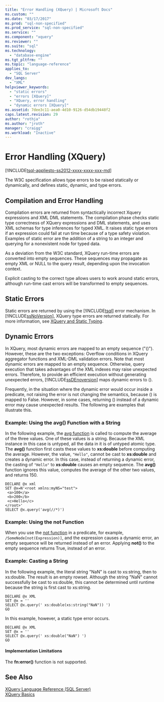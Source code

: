 ```yaml
---
title: "Error Handling (XQuery) | Microsoft Docs"
ms.custom: ""
ms.date: "03/17/2017"
ms.prod: "sql-non-specified"
ms.prod_service: "sql-non-specified"
ms.service: ""
ms.component: "xquery"
ms.reviewer: ""
ms.suite: "sql"
ms.technology: 
  - "database-engine"
ms.tgt_pltfrm: ""
ms.topic: "language-reference"
applies_to: 
  - "SQL Server"
dev_langs: 
  - "XML"
helpviewer_keywords: 
  - "static errors"
  - "errors [XQuery]"
  - "XQuery, error handling"
  - "dynamic errors [XQuery]"
ms.assetid: 7dee3c11-aea0-4d10-9126-d54db19448f2
caps.latest.revision: 29
author: "rothja"
ms.author: "jroth"
manager: "craigg"
ms.workload: "Inactive"
---
```

# Error Handling (XQuery)
[!INCLUDE[tsql-appliesto-ss2012-xxxx-xxxx-xxx-md](../includes/tsql-appliesto-ss2012-xxxx-xxxx-xxx-md.md)]

  The W3C specification allows type errors to be raised statically or dynamically, and defines static, dynamic, and type errors.  
  
## Compilation and Error Handling  
 Compilation errors are returned from syntactically incorrect Xquery expressions and XML DML statements. The compilation phase checks static type correctness of XQuery expressions and DML statements, and uses XML schemas for type inferences for typed XML. It raises static type errors if an expression could fail at run time because of a type safety violation. Examples of static error are the addition of a string to an integer and querying for a nonexistent node for typed data.  
  
 As a deviation from the W3C standard, XQuery run-time errors are converted into empty sequences. These sequences may propagate as empty XML or NULL to the query result, depending upon the invocation context.  
  
 Explicit casting to the correct type allows users to work around static errors, although run-time cast errors will be transformed to empty sequences.  
  
## Static Errors  
 Static errors are returned by using the [!INCLUDE[tsql](../includes/tsql-md.md)] error mechanism. In [!INCLUDE[ssNoVersion](../includes/ssnoversion-md.md)], XQuery type errors are returned statically. For more information, see [XQuery and Static Typing](../xquery/xquery-and-static-typing.md).  
  
## Dynamic Errors  
 In XQuery, most dynamic errors are mapped to an empty sequence ("()"). However, these are the two exceptions: Overflow conditions in XQuery aggregator functions and XML-DML validation errors. Note that most dynamic errors are mapped to an empty sequence. Otherwise, query execution that takes advantages of the XML indexes may raise unexpected errors. Therefore, to provide an efficient execution without generating unexpected errors, [!INCLUDE[ssDEnoversion](../includes/ssdenoversion-md.md)] maps dynamic errors to ().  
  
 Frequently, in the situation where the dynamic error would occur inside a predicate, not raising the error is not changing the semantics, because () is mapped to False. However, in some cases, returning () instead of a dynamic error may cause unexpected results. The following are examples that illustrate this.  
  
### Example: Using the avg() Function with a String  
 In the following example, the [avg function](../xquery/aggregate-functions-avg.md) is called to compute the average of the three values. One of these values is a string. Because the XML instance in this case is untyped, all the data in it is of untyped atomic type. The **avg()** function first casts these values to **xs:double** before computing the average. However, the value, `"Hello"`, cannot be cast to **xs:double** and creates a dynamic error. In this case, instead of returning a dynamic error, the casting of `"Hello"` to **xs:double** causes an empty sequence. The **avg()** function ignores this value, computes the average of the other two values, and returns 150.  
  
```  
DECLARE @x xml  
SET @x=N'<root xmlns:myNS="test">  
 <a>100</a>  
 <b>200</b>  
 <c>Hello</c>  
</root>'  
SELECT @x.query('avg(//*)')  
```  
  
### Example: Using the not Function  
 When you use the [not function](../xquery/functions-on-boolean-values-not-function.md) in a predicate, for example, `/SomeNode[not(Expression)]`, and the expression causes a dynamic error, an empty sequence will be returned instead of an error. Applying **not()** to the empty sequence returns True, instead of an error.  
  
### Example: Casting a String  
 In the following example, the literal string "NaN" is cast to xs:string, then to xs:double. The result is an empty rowset. Although the string "NaN" cannot successfully be cast to xs:double, this cannot be determined until runtime because the string is first cast to xs:string.  
  
```  
DECLARE @x XML  
SET @x = ''  
SELECT @x.query(' xs:double(xs:string("NaN")) ')  
GO  
```  
  
 In this example, however, a static type error occurs.  
  
```  
DECLARE @x XML  
SET @x = ''  
SELECT @x.query(' xs:double("NaN") ')  
GO  
```  
  
#### Implementation Limitations  
 The **fn:error()** function is not supported.  
  
## See Also  
 [XQuery Language Reference &#40;SQL Server&#41;](../xquery/xquery-language-reference-sql-server.md)   
 [XQuery Basics](../xquery/xquery-basics.md)  
  
  
